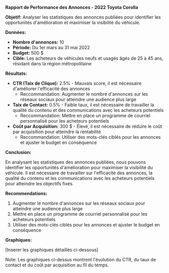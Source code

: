 **Rapport de Performance des Annonces - 2022 Toyota Corolla**

**Objetif:** Analyser les statistiques des annonces publiées pour identifier les opportunités d'amélioration et maximiser la visibilité du véhicule.

**Données:**

* **Nombre d'annonces:** 10
* **Période:** Du 1er mars au 31 mai 2022
* **Budget:** 500 $
* **Cible:** Les acheteurs de véhicules neufs et usagés âgés de 25 à 45 ans, résidant dans la région métropolitaine

**Résultats:**

* **CTR (Taix de Clique):** 2.5% - Mauvais score, il est nécessaire d'améliorer l'efficacité des annonces
	+ Reccommandation: Augmenter le nombre d'annonces sur les réseaux sociaux pour atteindre une audience plus large
* **Taix de Contact:** 0.5% - Faible taux, il est nécessaire de travailler la qualité du contenu et des communications avec les acheteurs potentiels
	+ Reccommandation: Mettre en place un programme de courriel personnalisé pour les acheteurs potentiels
* **Coût par Acquisition:** 300 $ - Élevé, il est nécessaire de réduire le coût par acquisition pour atteindre la rentabilité
	+ Reccommandation: Utiliser des mots-clés ciblés pour les annonces et ajuster le budget en conséquence

**Conclusion:**

En analysant les statistiques des annonces publiées, nous pouvons identifier les opportunités d'amélioration pour maximiser la visibilité du véhicule. Il est nécessaire de travailler sur l'efficacité des annonces, la qualité du contenu et les communications avec les acheteurs potentiels pour atteindre les objectifs fixés.

**Recommendations:**

1. Augmenter le nombre d'annonces sur les réseaux sociaux pour atteindre une audience plus large
2. Mettre en place un programme de courriel personnalisé pour les acheteurs potentiels
3. Utiliser des mots-clés ciblés pour les annonces et ajuster le budget en conséquence

**Graphiques:**

[Inserer les graphiques détaillés ci-dessous]

Note: Les graphiques ci-dessus montrent l'évolution du CTR, du taux de contact et du coût par acquisition au fil du temps.